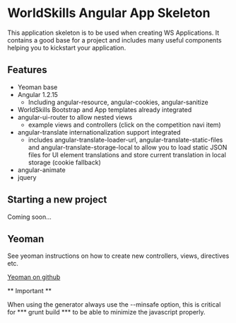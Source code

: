WorldSkills Angular App Skeleton
==================================

This application skeleton is to be used when creating WS Applications.
It contains a good base for a project and includes many useful components helping you to kickstart your application.



Features
-----------


* Yeoman base
* Angular 1.2.15
	* Including angular-resource, angular-cookies, angular-sanitize
* WorldSkills Bootstrap and App templates already integrated
* angular-ui-router to allow nested views
	* example views and controllers (click on the competition navi item)
* angular-translate internationalization support integrated
	* includes angular-translate-loader-url, angular-translate-static-files and angular-translate-storage-local to allow you to load static JSON files for UI element translations and store current translation in local storage (cookie fallback)
* angular-animate
* jquery


Starting a new project
-------
Coming soon...


Yeoman
--------
See yeoman instructions on how to create new controllers, views, directives etc.

[Yeoman on github](]https://github.com/yeoman/generator-angular)


** Important ** 

When using the generator always use the --minsafe option, this is critical for *** grunt build ***  to be able to minimize the javascript properly.
